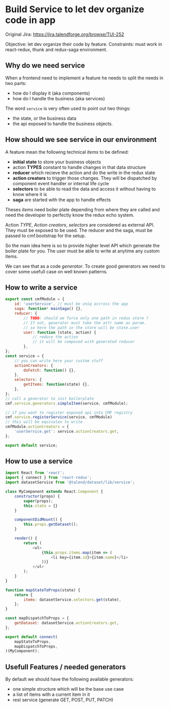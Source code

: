 # Build Service to let dev organize code in app

Original Jira: https://jira.talendforge.org/browse/TUI-252

Objective: let dev organize their code by feature.
Constraints: must work in react-redux, thunk and redux-saga environment.

## Why do we need service

When a frontend need to implement a feature he needs to split the needs in two parts:

* how do I display it (aka components)
* how do I handle the business (aka services)

The word `service` is very often used to point out two things:

* the state, or the business data
* the api exposed to handle the business objects.

## How should we see service in our environment

A feature mean the following technical *items* to be defined:

* **initial state** to store your business objects
* action **TYPES** constant to handle changes in that data structure
* **reducer** which recieve the action and do the write in the redux state
* **action creators** to trigger those changes. They will be dispatched by component event handler or internal life cycle
* **selectors** to be able to read the data and access it without having to know where it is
* **saga** are started with the app to handle effects

Theses *items* need boiler plate depending from where they are called and need the developer to perfectly know the redux echo system.

Action *TYPE*, *Action creators*, *selectors* are considered as external API. They must be exposed to be used.
The reducer and the saga, must be passed to cmf.bootstrap for the setup.

So the main idea here is so to provide higher level API which generate the boiler plate for you.
The user must be able to write at anytime any custom items.

We can see that as a code *generator*. To create good generators we need to cover some usefull case on well known patterns.

## How to write a service

```javascript
export const cmfModule = {
    id: 'userService', // must be uniq accross the app
    saga: function* mainSaga() {},
    reducer: {
        // TODO: should we force only one path in redux store ?
        // If not, generator must take the attr name as param.
        // so here the path in the store will be state.user
        user: function (state, action) {
            // reduce the action
            // it will be composed with generated reducer
        },
};
const service = {
    // you can write here your custom stuff
    actionCreators: {
        doFetch: function() {},
    },
    selectors: {
        getItems: function(state) {},
    },
};
// call a generator to init boilerplate
cmf.service.generators.simpleItem(service, cmfModule);

// if you want to register exposed api into CMF registry
cmf.service.registerService(service, cmfModule)
// this will be equivalen to write
cmfModule.actionCreators = {
    'userService.get': service.actionCreators.get,
};

export default service;
```

## How to use a service

```javascript
import React from 'react';
import { connect } from 'react-redux';
import datasetService from '@talend/dataset/lib/service';

class MyComponent extends React.Component {
    constructor(props) {
        super(props);
        this.state = {}
    }

    componentDidMount() {
        this.props.getDataset();
    }

    render() {
        return (
            <ul>
                {this.props.items.map(item => (
                    <li key={item.id}>{item.name}</li>
                ))}
            </ul>
        );
    }
}

function mapStateToProps(state) {
    return {
        items: datasetService.selectors.get(state),
    };
}

const mapDispatchToProps = {
    getDataset: datasetService.actionCreators.get,
};

export default connect(
    mapStateToProps,
    mapDispatchToProps,
)(MyComponent);
```

## Usefull Features / needed generators

By default we should have the following available generators:

* one simple structure which will be the base use case
* a list of items with a current item in it
* rest service (generate GET, POST, PUT, PATCH)

